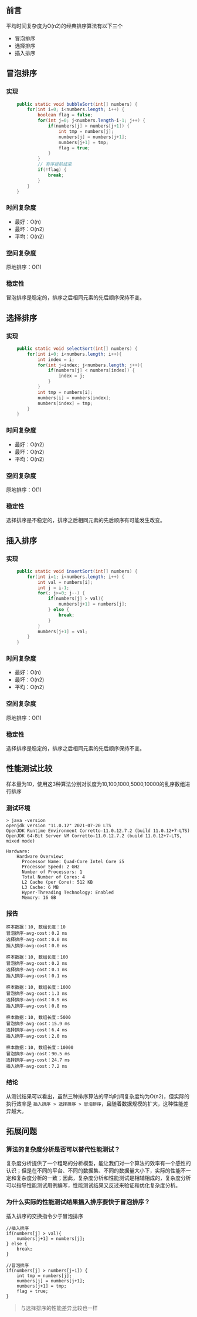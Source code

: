 ## 前言
平均时间复杂度为O(n2)的经典排序算法有以下三个
- 冒泡排序
- 选择排序
- 插入排序

## 冒泡排序
### 实现
```java
    public static void bubbleSort(int[] numbers) {
        for(int i=0; i<numbers.length; i++) {
            boolean flag = false;
            for(int j=0; j<numbers.length-i-1; j++) {
                if(numbers[j] > numbers[j+1]) {
                    int tmp = numbers[j];
                    numbers[j] = numbers[j+1];
                    numbers[j+1] = tmp;
                    flag = true;
                }
            }
            // 有序提前结束
            if(!flag) {
                break;
            }
        }
    }

```
### 时间复杂度
- 最好：O(n)
- 最坏：O(n2)
- 平均：O(n2)
### 空间复杂度
原地排序：O(1)
### 稳定性
冒泡排序是稳定的，排序之后相同元素的先后顺序保持不变。

## 选择排序
### 实现
```java
    public static void selectSort(int[] numbers) {
        for(int i=0; i<numbers.length; i++){
            int index = i;
            for(int j=index; j<numbers.length; j++){
                if(numbers[j] < numbers[index]) {
                    index = j;
                }
            }
            int tmp = numbers[i];
            numbers[i] = numbers[index];
            numbers[index] = tmp;
        }
    }
```
### 时间复杂度
- 最好：O(n2)
- 最坏：O(n2)
- 平均：O(n2)
### 空间复杂度
原地排序：O(1)
### 稳定性
选择排序是不稳定的，排序之后相同元素的先后顺序有可能发生改变。

## 插入排序
### 实现
```java
    public static void insertSort(int[] numbers) {
        for(int i=1; i<numbers.length; i++) {
            int val = numbers[i];
            int j = i-1;
            for(; j>=0; j--) {
                if(numbers[j] > val){
                    numbers[j+1] = numbers[j];
                } else {
                    break;
                }
            }
            numbers[j+1] = val;
        }
    }

```
### 时间复杂度
- 最好：O(n)
- 最坏：O(n2)
- 平均：O(n2)
### 空间复杂度
原地排序：O(1)
### 稳定性
选择排序是稳定的，排序之后相同元素的先后顺序保持不变。

## 性能测试比较
样本量为10，使用这3种算法分别对长度为10,100,1000,5000,10000的乱序数组进行排序

### 测试环境

```
> java -version
openjdk version "11.0.12" 2021-07-20 LTS
OpenJDK Runtime Environment Corretto-11.0.12.7.2 (build 11.0.12+7-LTS)
OpenJDK 64-Bit Server VM Corretto-11.0.12.7.2 (build 11.0.12+7-LTS, mixed mode)
```
```
Hardware:
    Hardware Overview:
      Processor Name: Quad-Core Intel Core i5
      Processor Speed: 2 GHz
      Number of Processors: 1
      Total Number of Cores: 4
      L2 Cache (per Core): 512 KB
      L3 Cache: 6 MB
      Hyper-Threading Technology: Enabled
      Memory: 16 GB
```

### 报告
```
样本数据：10, 数组长度：10
冒泡排序-avg-cost：0.2 ms
选择排序-avg-cost：0.0 ms
插入排序-avg-cost：0.0 ms

样本数据：10, 数组长度：100
冒泡排序-avg-cost：0.2 ms
选择排序-avg-cost：0.1 ms
插入排序-avg-cost：0.1 ms

样本数据：10, 数组长度：1000
冒泡排序-avg-cost：1.3 ms
选择排序-avg-cost：0.9 ms
插入排序-avg-cost：0.8 ms

样本数据：10, 数组长度：5000
冒泡排序-avg-cost：15.9 ms
选择排序-avg-cost：6.4 ms
插入排序-avg-cost：2.0 ms

样本数据：10, 数组长度：10000
冒泡排序-avg-cost：90.5 ms
选择排序-avg-cost：24.7 ms
插入排序-avg-cost：7.2 ms
```
### 结论
从测试结果可以看出，虽然三种排序算法的平均时间复杂度均为O(n2)，但实际的执行效率是 `插入排序 > 选择排序 > 冒泡排序`，且随着数据规模的扩大，这种性能差异越大。

## 拓展问题
### 算法的复杂度分析是否可以替代性能测试？
复杂度分析提供了一个粗略的分析模型，能让我们对一个算法的效率有一个感性的认识；但是在不同的平台、不同的数据集、不同的数据量大小下，实际的性能不一定和复杂度分析的一致；因此，复杂度分析和性能测试是相辅相成的，复杂度分析可以指导性能测试用例编写，性能测试结果又反过来验证和优化复杂度分析。
### 为什么实际的性能测试结果插入排序要快于冒泡排序？
插入排序的交换指令少于冒泡排序
```
//插入排序
if(numbers[j] > val){
    numbers[j+1] = numbers[j];
} else {
    break;
}

//冒泡排序
if(numbers[j] > numbers[j+1]) {
    int tmp = numbers[j];
    numbers[j] = numbers[j+1];
    numbers[j+1] = tmp;
    flag = true;
}
```
> 与选择排序的性能差异比较也一样

